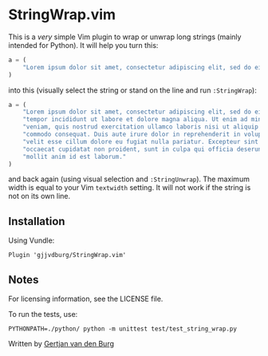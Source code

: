 # StringWrap.vim

This is a *very* simple Vim plugin to wrap or unwrap long strings (mainly 
intended for Python). It will help you turn this:

```python
a = (
    "Lorem ipsum dolor sit amet, consectetur adipiscing elit, sed do eiusmod tempor incididunt ut labore et dolore magna aliqua. Ut enim ad minim veniam, quis nostrud exercitation ullamco laboris nisi ut aliquip ex ea commodo consequat. Duis aute irure dolor in reprehenderit in voluptate velit esse cillum dolore eu fugiat nulla pariatur. Excepteur sint occaecat cupidatat non proident, sunt in culpa qui officia deserunt mollit anim id est laborum."
)
```

into this (visually select the string or stand on the line and run 
`:StringWrap`):
```python
a = (
    "Lorem ipsum dolor sit amet, consectetur adipiscing elit, sed do eiusmod "
    "tempor incididunt ut labore et dolore magna aliqua. Ut enim ad minim "
    "veniam, quis nostrud exercitation ullamco laboris nisi ut aliquip ex ea "
    "commodo consequat. Duis aute irure dolor in reprehenderit in voluptate "
    "velit esse cillum dolore eu fugiat nulla pariatur. Excepteur sint "
    "occaecat cupidatat non proident, sunt in culpa qui officia deserunt "
    "mollit anim id est laborum."
)
```

and back again (using visual selection and `:StringUnwrap`). The maximum width 
is equal to your Vim `textwidth` setting. It will not work if the string is 
not on its own line.

## Installation

Using Vundle:

```vim
Plugin 'gjjvdburg/StringWrap.vim'
```

## Notes

For licensing information, see the LICENSE file.

To run the tests, use:
```
PYTHONPATH=./python/ python -m unittest test/test_string_wrap.py
```

Written by [Gertjan van den Burg](https://gertjan.dev)
